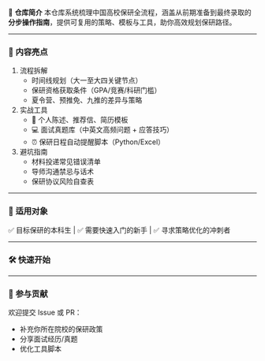 📌 **仓库简介**
本仓库系统梳理中国高校保研全流程，涵盖从前期准备到最终录取的 ​**分步操作指南**，提供可复用的策略、模板与工具，助你高效规划保研路径。

------

### 🌟 **内容亮点**

1. 流程拆解
   - 时间线规划（大一至大四关键节点）
   - 保研资格获取条件（GPA/竞赛/科研门槛）
   - 夏令营、预推免、九推的差异与策略
2. 实战工具
   - 📄 个人陈述、推荐信、简历模板
   - 💻 面试真题库（中英文高频问题 + 应答技巧）
   - ⏰ 保研日程自动提醒脚本（Python/Excel）
3. 避坑指南
   - 材料投递常见错误清单
   - 导师沟通禁忌与话术
   - 保研协议风险自查表

------

### 🎯 **适用对象**

✅ 目标保研的本科生 | ✅ 需要快速入门的新手 | ✅ 寻求策略优化的冲刺者

------

### 🛠️ **快速开始**

------

### 🤝 **参与贡献**

欢迎提交 Issue 或 PR：

- 补充你所在院校的保研政策
- 分享面试经历/真题
- 优化工具脚本
